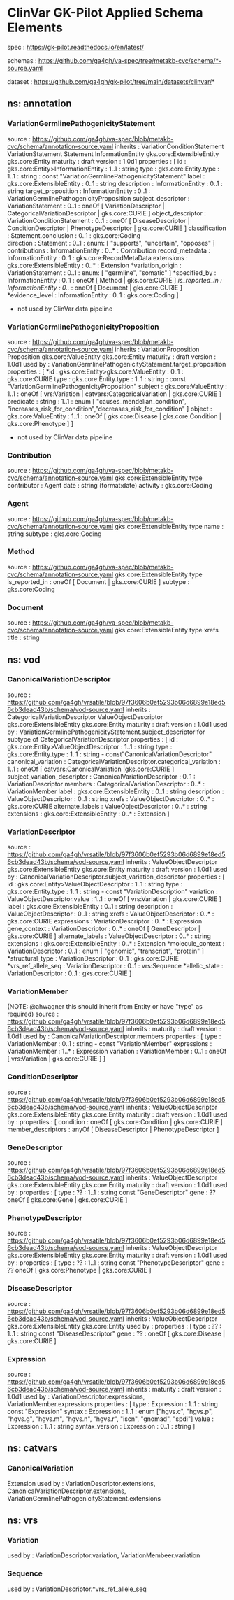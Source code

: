 # ClinVar GK-Pilot Applied Schema Elements

spec      : https://gk-pilot.readthedocs.io/en/latest/

schemas   : https://github.com/ga4gh/va-spec/tree/metakb-cvc/schema/*-source.yaml 

dataset   : https://github.com/ga4gh/gk-pilot/tree/main/datasets/clinvar/*

## ns: annotation 

### VariationGermlinePathogenicityStatement
  source   :  https://github.com/ga4gh/va-spec/blob/metakb-cvc/schema/annotation-source.yaml
  inherits :  VariationConditionStatement
                VariationStatement
                  Statement
                    InformationEntity
                      gks.core:ExtensibleEntity
                        gks.core:Entity
  maturity   : draft
  version    : 1.0d1
  properties : [
    id                  : gks.core:Entity>InformationEntity : 1..1 : string 
    type                : gks.core:Entity.type              : 1..1 : string : const "VariationGermlinePathogenicityStatement" 
    label               : gks.core:ExtensibleEntity         : 0..1 : string 
    description         : InformationEntity                 : 0..1 : string
    target_proposition  : InformationEntity                 : 0..1 : VariationGermlinePathogenicityProposition
    subject_descriptor  : VariationStatement                : 0..1 : oneOf [ VariationDescriptor | CategoricalVariationDescriptor | gks.core:CURIE ] 
    object_descriptor   : VariationConditionStatement       : 0..1 : oneOf [ DiseaseDescriptor | ConditionDescriptor | PhenotypeDescriptor | gks.core:CURIE ] 
    classification      : Statement.conclusion              : 0..1 : gks.core:Coding  
    direction           : Statement                         : 0..1 : enum: [ "supports", "uncertain", "opposes" ]
    contributions       : InformationEntity                 : 0..* : Contribution
    record_metadata     : InformationEntity                 : 0..1 : gks.core:RecordMetaData 
    extensions          : gks.core:ExtensibleEntity         : 0..* : Extension
    *variation_origin   : VariationStatement                : 0..1 : enum: [ "germline", "somatic" ]
    *specified_by       : InformationEntity                 : 0..1 : oneOf [ Method | gks.core:CURIE ]
    *is_reported_in     : InformationEntity                 : 0..* : oneOf [ Document | gks.core:CURIE ]
    *evidence_level     : InformationEntity                 : 0..1 : gks.core:Coding
  ]
* not used by ClinVar data pipeline    

### VariationGermlinePathogenicityProposition
  source   :  https://github.com/ga4gh/va-spec/blob/metakb-cvc/schema/annotation-source.yaml
  inherits :  VariationProposition
                Proposition
                  gks.core:ValueEntity
                    gks.core:Entity
  maturity   : draft
  version    : 1.0d1
  used by    : VariationGermlinePathogenicityStatement.target_proposition
  properties : [
    *id               : gks.core:Entity>gks.core:ValueEntity  : 0..1 : gks.core:CURIE 
    type              : gks.core:Entity.type                  : 1..1 : string : const "VariationGermlinePathogenicityProposition" 
    subject           : gks.core:ValueEntity                  : 1..1 : oneOf [ vrs:Variation | catvars:CategoricalVariation | gks.core:CURIE ]
    predicate         : string                                : 1..1 : enum  [ "causes_mendelian_condition", "increases_risk_for_condition","decreases_risk_for_condition" ]
    object            : gks.core:ValueEntity                  : 1..1 : oneOf [ gks.core:Disease | gks.core:Condition | gks.core:Phenotype ]
  ]
* not used by ClinVar data pipeline    

### Contribution
  source   :  https://github.com/ga4gh/va-spec/blob/metakb-cvc/schema/annotation-source.yaml
  gks.core:ExtensibleEntity
    type
    contributor : Agent
    date  : string (format:date)
    activity : gks.core:Coding
    
### Agent
  source   :  https://github.com/ga4gh/va-spec/blob/metakb-cvc/schema/annotation-source.yaml
  gks.core:ExtensibleEntity
    type
    name : string
    subtype : gks.core:Coding
    
### Method
  source   :  https://github.com/ga4gh/va-spec/blob/metakb-cvc/schema/annotation-source.yaml
  gks.core:ExtensibleEntity
    type
    is_reported_in : oneOf [ Document | gks.core:CURIE ]
    subtype : gks.core:Coding
    
### Document
  source   :  https://github.com/ga4gh/va-spec/blob/metakb-cvc/schema/annotation-source.yaml
  gks.core:ExtensibleEntity
    type
    xrefs
    title : string
    
## ns: vod

### CanonicalVariationDescriptor
  source   :  https://github.com/ga4gh/vrsatile/blob/97f3606b0ef5293b06d6899e18ed56cb3dead43b/schema/vod-source.yaml
  inherits :  CategoricalVariationDescriptor
                ValueObjectDescriptor
                  gks.core:ExtensibleEntity
                    gks.core:Entity
  maturity   : draft
  version    : 1.0d1
  used by    : VariationGermlinePathogenicityStatement.subject_descriptor for subtype of CategoricalVariationDescriptor
  properties : [
    id                            : gks.core:Entity>ValueObjectDescriptor                 : 1..1 : string 
    type                          : gks.core:Entity.type                                  : 1..1 : string - const"CanonicalVariationDescriptor" 
    canonical_variation           : CategoricalVariationDescriptor.categorical_variation  : 1..1 : oneOf [ catvars:CanonicalVariation |gks.core:CURIE ]
    subject_variation_descriptor  : CanonicalVariationDescriptor                          : 0..1 : VariationDescriptor
    members                       : CategoricalVariationDescriptor                        : 0..* : VariationMember
    label                         : gks.core:ExtensibleEntity                             : 0..1 : string 
    description                   : ValueObjectDescriptor                                 : 0..1 : string
    xrefs                         : ValueObjectDescriptor                                 : 0..* : gks.core:CURIE
    alternate_labels              : ValueObjectDescriptor                                 : 0..* : string
    extensions                    : gks.core:ExtensibleEntity                             : 0..* : Extension
  ]
  
### VariationDescriptor
  source     :  https://github.com/ga4gh/vrsatile/blob/97f3606b0ef5293b06d6899e18ed56cb3dead43b/schema/vod-source.yaml
  inherits   :  ValueObjectDescriptor
                  gks.core:ExtensibleEntity
                    gks.core:Entity
  maturity   : draft
  version    : 1.0d1
  used by    : CanonicalVariationDescriptor.subject_variation_descriptor
  properties : [
    id                  : gks.core:Entity>ValueObjectDescriptor : 1..1 : string 
    type                : gks.core:Entity.type                  : 1..1 : string - const "VariationDescription" 
    variation           : ValueObjectDescriptor.value           : 1..1 : oneOf [ vrs:Variation | gks.core:CURIE ]
    label               : gks.core:ExtensibleEntity             : 0..1 : string 
    description         : ValueObjectDescriptor                 : 0..1 : string
    xrefs               : ValueObjectDescriptor                 : 0..* : gks.core:CURIE
    expressions         : VariationDescriptor                   : 0..* : Expression
    gene_context        : VariationDescriptor                   : 0..* : oneOf [ GeneDescriptor | gks.core:CURIE ]
    alternate_labels    : ValueObjectDescriptor                 : 0..* : string
    extensions          : gks.core:ExtensibleEntity             : 0..* : Extension
    *molecule_context   : VariationDescriptor                   : 0..1 : enum  [ "genomic", "transcript", "protein" ]
    *structural_type    : VariationDescriptor                   : 0..1 : gks.core:CURIE
    *vrs_ref_allele_seq : VariationDescriptor                   : 0..1 : vrs:Sequence
    *allelic_state      : VariationDescriptor                   : 0..1 : gks.core:CURIE
  ]
  
### VariationMember
  (NOTE: @ahwagner this should inherit from Entity or have "type" as required)
  source     :  https://github.com/ga4gh/vrsatile/blob/97f3606b0ef5293b06d6899e18ed56cb3dead43b/schema/vod-source.yaml
  inherits   :  <none>
  maturity   : draft
  version    : 1.0d1
  used by    : CanonicalVariationDescriptor.members
  properties : [
    type                : VariationMember      : 0..1 : string - const "VariationMember" 
    expressions         : VariationMember      : 1..* : Expression
    variation           : VariationMember      : 0..1 : oneOf [ vrs:Variation | gks.core:CURIE ]
  ]
  
### ConditionDescriptor
  source     :  https://github.com/ga4gh/vrsatile/blob/97f3606b0ef5293b06d6899e18ed56cb3dead43b/schema/vod-source.yaml
  inherits   :  ValueObjectDescriptor
                  gks.core:ExtensibleEntity
                    gks.core:Entity
  maturity   : draft
  version    : 1.0d1
  used by : 
  properties : [
    condition : oneOf [ gks.core:Condition | gks.core:CURIE ]
    member_descriptors : anyOf [ DiseaseDescriptor | PhenotypeDescriptor ]

### GeneDescriptor
  source     :  https://github.com/ga4gh/vrsatile/blob/97f3606b0ef5293b06d6899e18ed56cb3dead43b/schema/vod-source.yaml
  inherits   :  ValueObjectDescriptor
                  gks.core:ExtensibleEntity
                    gks.core:Entity
  maturity   : draft
  version    : 1.0d1
  used by    : 
  properties : [
    type  : ??    : 1..1 : string const  "GeneDescriptor"
    gene  : ??    oneOf [ gks.core:Gene | gks.core:CURIE ]

### PhenotypeDescriptor
  source     :  https://github.com/ga4gh/vrsatile/blob/97f3606b0ef5293b06d6899e18ed56cb3dead43b/schema/vod-source.yaml
  inherits   :  ValueObjectDescriptor
                  gks.core:ExtensibleEntity
                    gks.core:Entity
  maturity   : draft
  version    : 1.0d1
  used by : 
  properties : [
    type  : ??    : 1..1 : string const  "PhenotypeDescriptor"
    gene  : ??    oneOf [ gks.core:Phenotype | gks.core:CURIE ]

### DiseaseDescriptor
  source     :  https://github.com/ga4gh/vrsatile/blob/97f3606b0ef5293b06d6899e18ed56cb3dead43b/schema/vod-source.yaml
  inherits   :  ValueObjectDescriptor
                  gks.core:ExtensibleEntity
                    gks.core:Entity
  used by    : 
  properties : [
    type  : ??    : 1..1 : string const  "DiseaseDescriptor"
    gene  : ??    : oneOf [ gks.core:Disease | gks.core:CURIE ]

### Expression
  source     :  https://github.com/ga4gh/vrsatile/blob/97f3606b0ef5293b06d6899e18ed56cb3dead43b/schema/vod-source.yaml
  inherits   :  <none>
  maturity   : draft
  version    : 1.0d1
  used by    : VariationDescriptor.expressions, VariationMember.expressions
  properties : [
    type            : Expression  : 1..1 : string const "Expression"
    syntax          : Expression  : 1..1 : enum ["hgvs.c", "hgvs.p", "hgvs.g", "hgvs.m", "hgvs.n", "hgvs.r", "iscn", "gnomad", "spdi"]
    value           : Expression  : 1..1 : string
    syntax_version  : Expression  : 0..1 : string
  ]
  
## ns: catvars

### CanonicalVariation



Extension
used by : VariationDescriptor.extensions, CanonicalVariationDescriptor.extensions, VariationGermlinePathogenicityStatement.extensions

## ns: vrs

### Variation
used by : VariationDescriptor.variation, VariationMembeer.variation

### Sequence
used by : VariationDescriptor.*vrs_ref_allele_seq
